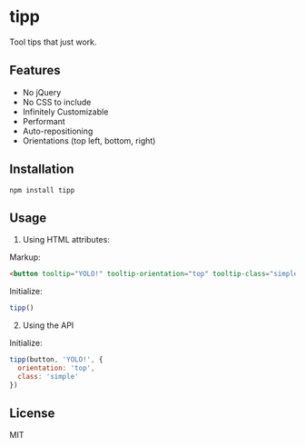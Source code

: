 
# tipp

  Tool tips that just work.

## Features

- No jQuery
- No CSS to include
- Infinitely Customizable
- Performant
- Auto-repositioning
- Orientations (top left, bottom, right)

## Installation

    npm install tipp

## Usage

1. Using HTML attributes:

Markup:

```html
<button tooltip="YOLO!" tooltip-orientation="top" tooltip-class="simple">Buy Now</button>
```

Initialize:

```js
tipp()
```

2. Using the API

Initialize:

```js
tipp(button, 'YOLO!', {
  orientation: 'top',
  class: 'simple'
})
```

## License

MIT
